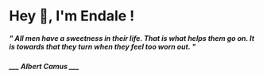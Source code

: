 <h1 title="head"> Hey 👋, I'm Endale !</h1>

**<h5><i>" All men have a sweetness in their life. That is what helps them go on. It is towards that they turn when they feel too worn out. "</i></h5>**

*<b>___ Albert Camus ___</b>*
